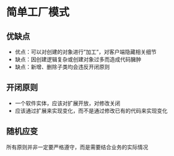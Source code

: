 # 简单工厂模式
## 优缺点
- 优点：可以对创建的对象进行”加工”，对客户端隐藏相关细节
- 缺点：因创建逻辑复杂或创建对象过多而造成代码臃肿
- 缺点：新增、删除子类均会违反开闭原则

## 开闭原则
- 一个软件实体，应该对扩展开放，对修改关闭
- 应该通过扩展来实现变化，而不是通过修改已有的代码来实现变化

## 随机应变
所有原则并非一定要严格遵守，而是需要结合业务的实际情况